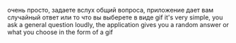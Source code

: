 очень просто, задаете вслух общий вопроса, приложение дает вам случайный ответ или то что вы выберете в виде gif
it's very simple, you ask a general question loudly, the application gives you a random answer or what you choose in the form of a gif
